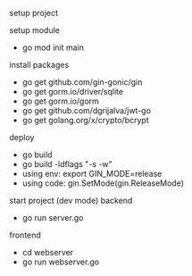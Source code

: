 setup project

setup module
- go mod init main

install packages
- go get github.com/gin-gonic/gin
- go get gorm.io/driver/sqlite
- go get gorm.io/gorm
- go get github.com/dgrijalva/jwt-go
- go get golang.org/x/crypto/bcrypt

deploy
- go build
- go build -ldflags "-s -w"
- using env:   export GIN_MODE=release
- using code:  gin.SetMode(gin.ReleaseMode)

start project (dev mode)
backend
- go run server.go

frontend
- cd webserver
- go run webserver.go